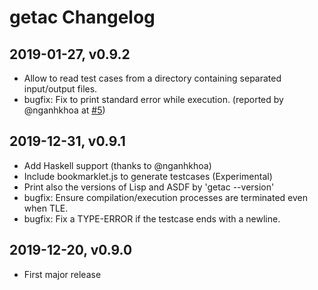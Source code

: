 # getac Changelog

## 2019-01-27, v0.9.2

* Allow to read test cases from a directory containing separated input/output files.
* bugfix: Fix to print standard error while execution. (reported by @nganhkhoa at [#5](https://github.com/fukamachi/getac/issues/5))

## 2019-12-31, v0.9.1

* Add Haskell support (thanks to @nganhkhoa)
* Include bookmarklet.js to generate testcases (Experimental)
* Print also the versions of Lisp and ASDF by 'getac --version'
* bugfix: Ensure compilation/execution processes are terminated even when TLE.
* bugfix: Fix a TYPE-ERROR if the testcase ends with a newline.

## 2019-12-20, v0.9.0

* First major release
